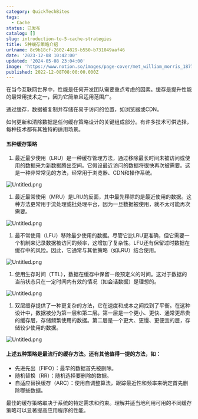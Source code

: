 ```yaml
---
category: QuickTechBites
tags:
  - Cache
status: 已发布
catalog: []
slug: introduction-to-5-cache-strategies
title: 5种缓存策略介绍
urlname: 8c9b18cf-2602-4829-b550-b731049aaf46
date: '2023-12-08 10:42:00'
updated: '2024-05-08 23:04:00'
image: 'https://www.notion.so/images/page-cover/met_william_morris_1877_willow.jpg'
published: 2022-12-08T08:00:00.000Z
---
```


在当今互联网世界中，性能是任何开发团队需要重点考虑的因素。缓存是提升性能的最常用技术之一，因为它简单且适用范围广。


通过缓存，数据被复制并存储在易于访问的位置，如浏览器或CDN。


如何更新和清除数据是任何缓存策略设计的关键组成部分。有许多技术可供选择，每种技术都有其独特的适用场景。


#### 五种缓存策略

1. 最近最少使用（LRU）是一种缓存管理方法，通过移除最长时间未被访问或使用的数据来为新数据腾出空间。它假设最近访问的数据将很快再次被需要。这是一种非常常见的方法，经常用于浏览器、CDN和操作系统。

![Untitled.png](https://prod-files-secure.s3.us-west-2.amazonaws.com/5d24fe63-e567-4804-86f9-9fdc62e13082/74494354-3dc7-4fc2-be3e-7e15913b3f24/Untitled.png?X-Amz-Algorithm=AWS4-HMAC-SHA256&X-Amz-Content-Sha256=UNSIGNED-PAYLOAD&X-Amz-Credential=ASIAZI2LB4662ZFM5HR3%2F20250204%2Fus-west-2%2Fs3%2Faws4_request&X-Amz-Date=20250204T053655Z&X-Amz-Expires=3600&X-Amz-Security-Token=IQoJb3JpZ2luX2VjEA0aCXVzLXdlc3QtMiJHMEUCIGL9DeiMjmKu2Qu8J1BCLpm2efI1d2E874wjDMngQAddAiEA5T8yMm3BbEquKgsNUPo%2BZDqG8dG7T20KUZV%2Fem68oNAq%2FwMIJhAAGgw2Mzc0MjMxODM4MDUiDGHeJtfKdQ3x8%2FZD5CrcA2LhCIa%2BoX11pjmFJwF7n0z2Xfxl4Fe4R%2BcqDpXsAddYRudLcCTOUiXPij4vdnJmIbXlUNlSAG7s0R3o7X50Flxz3rtrVLhTN9iawxTKCx9dK%2BG1Ju7GeKuJcKTUnjjargdx0PfQm2M989hoipPKXBSRocNeV%2FHp4ualbHi2Hga1UNNT5qCMmy6r1yujVG%2FE95tdTgjKIMSbTeQumfCIeL%2B%2B3CU1YoAjVK7FUlJTBcQSe7t9YaizsttXaTQCgkvSc7j4Q2zKf2EPqhGwz0J2wJ4jMTYUr%2BxvHbfGe74318qaB96TDnlGPbHwgiwFWmzioyBW%2BZEJSpKwKmekl5rRNunS7qdyNLj0upRyGjI5L4tGT1nSBjg%2Fjp4QKDbXIWKRp94voJw2479nzV1z92a%2BXm9%2BwO6%2B5ln0zM2bkMype8ogkh6H1ElZR4lLmyWITEpe5hzPFYF4nUAzywOZcCNLb65JMVoyL0rVNYJWLDDXZExXwAyzrVC2SZs4eddUTnFjPmhP%2BKc96XnfAXfE7jFKdy8ec5Wk%2BI4%2BY8zhLtEZ%2FbHvtXm98WgCPa55bn6ghbet4h4mjPZvEl%2FJVyYX8%2B7%2Fb65hAthcDPyC0w5q1Zq3WO%2Babj9fgmmPlY%2FL4c%2BDMIq%2Fhr0GOqUBgCCq7XjGHriq43SvRVXEQQpCcM21e20qp5Z4nPLiBVHnxniXQ2nu7Tx9qFlndl4Up%2FgSgBRA%2BpZ7AaFYybolOC0HxEphpUbjZqn0c020bux9nSE00Ys%2BjVpSNjfxfOcW9Bj2%2Bw4B8BekpwPtNZvDZBZ05KL7SA8eg1l8EkYV4pruTBXqcO3K2ehCyupJbBza9iX3KWI3E3dsEuTH8pq0vLSylYXc&X-Amz-Signature=ac914c45d14d5dfd6cac8e442f6a6bf555a2fdc160655fc98fca30670d566308&X-Amz-SignedHeaders=host&x-id=GetObject)

1. 最近最常使用（MRU）是LRU的反面，其中最先移除的是最近使用的数据。这种方法更常用于流处理或批处理平台，因为一旦数据被使用，就不太可能再次需要。

![Untitled.png](https://prod-files-secure.s3.us-west-2.amazonaws.com/5d24fe63-e567-4804-86f9-9fdc62e13082/9394e615-e149-4cd8-9a1b-e3c39cda8184/Untitled.png?X-Amz-Algorithm=AWS4-HMAC-SHA256&X-Amz-Content-Sha256=UNSIGNED-PAYLOAD&X-Amz-Credential=ASIAZI2LB4662ZFM5HR3%2F20250204%2Fus-west-2%2Fs3%2Faws4_request&X-Amz-Date=20250204T053655Z&X-Amz-Expires=3600&X-Amz-Security-Token=IQoJb3JpZ2luX2VjEA0aCXVzLXdlc3QtMiJHMEUCIGL9DeiMjmKu2Qu8J1BCLpm2efI1d2E874wjDMngQAddAiEA5T8yMm3BbEquKgsNUPo%2BZDqG8dG7T20KUZV%2Fem68oNAq%2FwMIJhAAGgw2Mzc0MjMxODM4MDUiDGHeJtfKdQ3x8%2FZD5CrcA2LhCIa%2BoX11pjmFJwF7n0z2Xfxl4Fe4R%2BcqDpXsAddYRudLcCTOUiXPij4vdnJmIbXlUNlSAG7s0R3o7X50Flxz3rtrVLhTN9iawxTKCx9dK%2BG1Ju7GeKuJcKTUnjjargdx0PfQm2M989hoipPKXBSRocNeV%2FHp4ualbHi2Hga1UNNT5qCMmy6r1yujVG%2FE95tdTgjKIMSbTeQumfCIeL%2B%2B3CU1YoAjVK7FUlJTBcQSe7t9YaizsttXaTQCgkvSc7j4Q2zKf2EPqhGwz0J2wJ4jMTYUr%2BxvHbfGe74318qaB96TDnlGPbHwgiwFWmzioyBW%2BZEJSpKwKmekl5rRNunS7qdyNLj0upRyGjI5L4tGT1nSBjg%2Fjp4QKDbXIWKRp94voJw2479nzV1z92a%2BXm9%2BwO6%2B5ln0zM2bkMype8ogkh6H1ElZR4lLmyWITEpe5hzPFYF4nUAzywOZcCNLb65JMVoyL0rVNYJWLDDXZExXwAyzrVC2SZs4eddUTnFjPmhP%2BKc96XnfAXfE7jFKdy8ec5Wk%2BI4%2BY8zhLtEZ%2FbHvtXm98WgCPa55bn6ghbet4h4mjPZvEl%2FJVyYX8%2B7%2Fb65hAthcDPyC0w5q1Zq3WO%2Babj9fgmmPlY%2FL4c%2BDMIq%2Fhr0GOqUBgCCq7XjGHriq43SvRVXEQQpCcM21e20qp5Z4nPLiBVHnxniXQ2nu7Tx9qFlndl4Up%2FgSgBRA%2BpZ7AaFYybolOC0HxEphpUbjZqn0c020bux9nSE00Ys%2BjVpSNjfxfOcW9Bj2%2Bw4B8BekpwPtNZvDZBZ05KL7SA8eg1l8EkYV4pruTBXqcO3K2ehCyupJbBza9iX3KWI3E3dsEuTH8pq0vLSylYXc&X-Amz-Signature=5f604e43f139e76c5f805b81be3b0d81bbd38d41850089ee8d1e45189890eabe&X-Amz-SignedHeaders=host&x-id=GetObject)

1. 最不常使用（LFU）移除最少使用的数据。尽管它比LRU更准确，但它需要一个机制来记录数据被访问的频率，这增加了复杂性。LFU还有保留过时数据在缓存中的风险。因此，它通常与其他策略（如LRU）结合使用。

![Untitled.png](https://prod-files-secure.s3.us-west-2.amazonaws.com/5d24fe63-e567-4804-86f9-9fdc62e13082/ff489bb8-941e-4617-b208-e17020ed7ada/Untitled.png?X-Amz-Algorithm=AWS4-HMAC-SHA256&X-Amz-Content-Sha256=UNSIGNED-PAYLOAD&X-Amz-Credential=ASIAZI2LB4662ZFM5HR3%2F20250204%2Fus-west-2%2Fs3%2Faws4_request&X-Amz-Date=20250204T053655Z&X-Amz-Expires=3600&X-Amz-Security-Token=IQoJb3JpZ2luX2VjEA0aCXVzLXdlc3QtMiJHMEUCIGL9DeiMjmKu2Qu8J1BCLpm2efI1d2E874wjDMngQAddAiEA5T8yMm3BbEquKgsNUPo%2BZDqG8dG7T20KUZV%2Fem68oNAq%2FwMIJhAAGgw2Mzc0MjMxODM4MDUiDGHeJtfKdQ3x8%2FZD5CrcA2LhCIa%2BoX11pjmFJwF7n0z2Xfxl4Fe4R%2BcqDpXsAddYRudLcCTOUiXPij4vdnJmIbXlUNlSAG7s0R3o7X50Flxz3rtrVLhTN9iawxTKCx9dK%2BG1Ju7GeKuJcKTUnjjargdx0PfQm2M989hoipPKXBSRocNeV%2FHp4ualbHi2Hga1UNNT5qCMmy6r1yujVG%2FE95tdTgjKIMSbTeQumfCIeL%2B%2B3CU1YoAjVK7FUlJTBcQSe7t9YaizsttXaTQCgkvSc7j4Q2zKf2EPqhGwz0J2wJ4jMTYUr%2BxvHbfGe74318qaB96TDnlGPbHwgiwFWmzioyBW%2BZEJSpKwKmekl5rRNunS7qdyNLj0upRyGjI5L4tGT1nSBjg%2Fjp4QKDbXIWKRp94voJw2479nzV1z92a%2BXm9%2BwO6%2B5ln0zM2bkMype8ogkh6H1ElZR4lLmyWITEpe5hzPFYF4nUAzywOZcCNLb65JMVoyL0rVNYJWLDDXZExXwAyzrVC2SZs4eddUTnFjPmhP%2BKc96XnfAXfE7jFKdy8ec5Wk%2BI4%2BY8zhLtEZ%2FbHvtXm98WgCPa55bn6ghbet4h4mjPZvEl%2FJVyYX8%2B7%2Fb65hAthcDPyC0w5q1Zq3WO%2Babj9fgmmPlY%2FL4c%2BDMIq%2Fhr0GOqUBgCCq7XjGHriq43SvRVXEQQpCcM21e20qp5Z4nPLiBVHnxniXQ2nu7Tx9qFlndl4Up%2FgSgBRA%2BpZ7AaFYybolOC0HxEphpUbjZqn0c020bux9nSE00Ys%2BjVpSNjfxfOcW9Bj2%2Bw4B8BekpwPtNZvDZBZ05KL7SA8eg1l8EkYV4pruTBXqcO3K2ehCyupJbBza9iX3KWI3E3dsEuTH8pq0vLSylYXc&X-Amz-Signature=ec678a8fa6288cef63e66709b8df07c2c04600dcd46cc7a10c92f160d4c33be7&X-Amz-SignedHeaders=host&x-id=GetObject)

1. 使用生存时间（TTL），数据在缓存中保留一段预定义的时间。这对于数据的当前状态只在一定时间内有效的情况（如会话数据）是理想的。

![Untitled.png](https://prod-files-secure.s3.us-west-2.amazonaws.com/5d24fe63-e567-4804-86f9-9fdc62e13082/480ed8d3-f3c7-4a40-a9c6-4ca2e915c139/Untitled.png?X-Amz-Algorithm=AWS4-HMAC-SHA256&X-Amz-Content-Sha256=UNSIGNED-PAYLOAD&X-Amz-Credential=ASIAZI2LB4662ZFM5HR3%2F20250204%2Fus-west-2%2Fs3%2Faws4_request&X-Amz-Date=20250204T053655Z&X-Amz-Expires=3600&X-Amz-Security-Token=IQoJb3JpZ2luX2VjEA0aCXVzLXdlc3QtMiJHMEUCIGL9DeiMjmKu2Qu8J1BCLpm2efI1d2E874wjDMngQAddAiEA5T8yMm3BbEquKgsNUPo%2BZDqG8dG7T20KUZV%2Fem68oNAq%2FwMIJhAAGgw2Mzc0MjMxODM4MDUiDGHeJtfKdQ3x8%2FZD5CrcA2LhCIa%2BoX11pjmFJwF7n0z2Xfxl4Fe4R%2BcqDpXsAddYRudLcCTOUiXPij4vdnJmIbXlUNlSAG7s0R3o7X50Flxz3rtrVLhTN9iawxTKCx9dK%2BG1Ju7GeKuJcKTUnjjargdx0PfQm2M989hoipPKXBSRocNeV%2FHp4ualbHi2Hga1UNNT5qCMmy6r1yujVG%2FE95tdTgjKIMSbTeQumfCIeL%2B%2B3CU1YoAjVK7FUlJTBcQSe7t9YaizsttXaTQCgkvSc7j4Q2zKf2EPqhGwz0J2wJ4jMTYUr%2BxvHbfGe74318qaB96TDnlGPbHwgiwFWmzioyBW%2BZEJSpKwKmekl5rRNunS7qdyNLj0upRyGjI5L4tGT1nSBjg%2Fjp4QKDbXIWKRp94voJw2479nzV1z92a%2BXm9%2BwO6%2B5ln0zM2bkMype8ogkh6H1ElZR4lLmyWITEpe5hzPFYF4nUAzywOZcCNLb65JMVoyL0rVNYJWLDDXZExXwAyzrVC2SZs4eddUTnFjPmhP%2BKc96XnfAXfE7jFKdy8ec5Wk%2BI4%2BY8zhLtEZ%2FbHvtXm98WgCPa55bn6ghbet4h4mjPZvEl%2FJVyYX8%2B7%2Fb65hAthcDPyC0w5q1Zq3WO%2Babj9fgmmPlY%2FL4c%2BDMIq%2Fhr0GOqUBgCCq7XjGHriq43SvRVXEQQpCcM21e20qp5Z4nPLiBVHnxniXQ2nu7Tx9qFlndl4Up%2FgSgBRA%2BpZ7AaFYybolOC0HxEphpUbjZqn0c020bux9nSE00Ys%2BjVpSNjfxfOcW9Bj2%2Bw4B8BekpwPtNZvDZBZ05KL7SA8eg1l8EkYV4pruTBXqcO3K2ehCyupJbBza9iX3KWI3E3dsEuTH8pq0vLSylYXc&X-Amz-Signature=5c06edc42281040189b3fc1c102a686fd7c40c8c936bb6834f1902f25caa5148&X-Amz-SignedHeaders=host&x-id=GetObject)

1. 双层缓存提供了一种更复杂的方法，它在速度和成本之间找到了平衡。在这种设计中，数据被分为第一层和第二层。第一层是一个更小、更快、通常更昂贵的缓存层，存储频繁使用的数据。第二层是一个更大、更慢、更便宜的层，存储较少使用的数据。

![Untitled.png](https://prod-files-secure.s3.us-west-2.amazonaws.com/5d24fe63-e567-4804-86f9-9fdc62e13082/35e68090-275d-4707-9e9a-ce86f000e9eb/Untitled.png?X-Amz-Algorithm=AWS4-HMAC-SHA256&X-Amz-Content-Sha256=UNSIGNED-PAYLOAD&X-Amz-Credential=ASIAZI2LB4662ZFM5HR3%2F20250204%2Fus-west-2%2Fs3%2Faws4_request&X-Amz-Date=20250204T053655Z&X-Amz-Expires=3600&X-Amz-Security-Token=IQoJb3JpZ2luX2VjEA0aCXVzLXdlc3QtMiJHMEUCIGL9DeiMjmKu2Qu8J1BCLpm2efI1d2E874wjDMngQAddAiEA5T8yMm3BbEquKgsNUPo%2BZDqG8dG7T20KUZV%2Fem68oNAq%2FwMIJhAAGgw2Mzc0MjMxODM4MDUiDGHeJtfKdQ3x8%2FZD5CrcA2LhCIa%2BoX11pjmFJwF7n0z2Xfxl4Fe4R%2BcqDpXsAddYRudLcCTOUiXPij4vdnJmIbXlUNlSAG7s0R3o7X50Flxz3rtrVLhTN9iawxTKCx9dK%2BG1Ju7GeKuJcKTUnjjargdx0PfQm2M989hoipPKXBSRocNeV%2FHp4ualbHi2Hga1UNNT5qCMmy6r1yujVG%2FE95tdTgjKIMSbTeQumfCIeL%2B%2B3CU1YoAjVK7FUlJTBcQSe7t9YaizsttXaTQCgkvSc7j4Q2zKf2EPqhGwz0J2wJ4jMTYUr%2BxvHbfGe74318qaB96TDnlGPbHwgiwFWmzioyBW%2BZEJSpKwKmekl5rRNunS7qdyNLj0upRyGjI5L4tGT1nSBjg%2Fjp4QKDbXIWKRp94voJw2479nzV1z92a%2BXm9%2BwO6%2B5ln0zM2bkMype8ogkh6H1ElZR4lLmyWITEpe5hzPFYF4nUAzywOZcCNLb65JMVoyL0rVNYJWLDDXZExXwAyzrVC2SZs4eddUTnFjPmhP%2BKc96XnfAXfE7jFKdy8ec5Wk%2BI4%2BY8zhLtEZ%2FbHvtXm98WgCPa55bn6ghbet4h4mjPZvEl%2FJVyYX8%2B7%2Fb65hAthcDPyC0w5q1Zq3WO%2Babj9fgmmPlY%2FL4c%2BDMIq%2Fhr0GOqUBgCCq7XjGHriq43SvRVXEQQpCcM21e20qp5Z4nPLiBVHnxniXQ2nu7Tx9qFlndl4Up%2FgSgBRA%2BpZ7AaFYybolOC0HxEphpUbjZqn0c020bux9nSE00Ys%2BjVpSNjfxfOcW9Bj2%2Bw4B8BekpwPtNZvDZBZ05KL7SA8eg1l8EkYV4pruTBXqcO3K2ehCyupJbBza9iX3KWI3E3dsEuTH8pq0vLSylYXc&X-Amz-Signature=e314f845af9a22213c27c68e341ac7c00015a3ecd03542266853c04ab0c0ec34&X-Amz-SignedHeaders=host&x-id=GetObject)


#### 上述五种策略是最流行的缓存方法。还有其他值得一提的方法，如：

- 先进先出（FIFO）：最早的数据首先被删除。
- 随机替换（RR）：随机选择要删除的数据。
- 自适应替换缓存（ARC）：使用自调整算法，跟踪最近性和频率来确定首先删除哪些数据。

最佳的缓存策略取决于系统的特定需求和约束。理解并适当地利用可用的不同缓存策略可以显著提高应用程序的性能。

